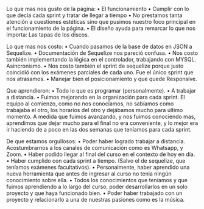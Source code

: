 Lo que mas nos gusto de la página: 
•	El funcionamiento
•	Cumplir con lo que decía cada sprint y tratar de llegar a tiempo
•	No prestamos tanta atención a cuestiones estéticas sino que pusimos nuestro foco principal en el funcionamiento de la página. 
•	El diseño ayuda para remarcar lo que nos importa: Las tapas de los discos. 

Lo que mas nos costo: 
•	Cuando pasamos de la base de datos en JSON a Sequelize. 
•	Documentación de Sequelize nos pareció confusa. 
•	Nos costo también implementando la lógica en el controlador, trabajando con MYSQL. Asincronismo. 
•	Nos costo también el sprint de sequelize porque justo coincidió con los exámenes parciales de cada uno. Fue el único sprint que nos atrasamos. 
•	Manejar bien el posicionamiento y que quede Responsive. 


Que aprendieron: 
•	Todo lo que es programar (personalmente). 
•	A trabajar a distancia. 
•	Fuimos mejorando en la organización para cada sprint. El equipo al comienzo, como no nos conocíamos, no sabíamos como trabajaba el otro, los horarios del otro y dejábamos mucho para ultimo momento. A medida que fuimos avanzando, y nos fuimos conociendo mas, aprendimos que dejar mucho para el final no era conveniente, y lo mejor era ir haciendo de a poco en las dos semanas que teníamos para cada sprint. 

De que estamos orgullosos: 
•	Poder haber logrado trabajar a distancia. Acostumbrarnos a los canales de comunicación como es Whatsapp, y Zoom. 
•	Haber podido llegar al final del curso en el contexto de hoy en día. 
•	Haber cumplido con cada sprint a tiempo. (Salvo el de sequelize, que teníamos exámenes facultativos). 
•	Personalmente, haber aprendido una nueva herramienta que antes de ingresar al curso no tenia ningún conocimiento sobre ella. 
•	Todos los conocimientos que teníamos y que fuimos aprendiendo a lo largo del curso, poder desarrollarlos en un solo proyecto y que haya funcionado bien. 
•	Poder haber trabajado con un proyecto y relacionarlo a una de nuestras pasiones como es la música. 

